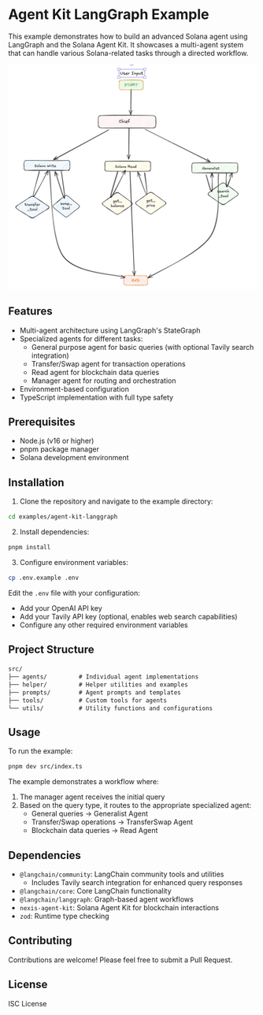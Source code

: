 # Agent Kit LangGraph Example

This example demonstrates how to build an advanced Solana agent using LangGraph and the Solana Agent Kit. It showcases a multi-agent system that can handle various Solana-related tasks through a directed workflow.

![Solana Agent Kit LangGraph Architecture](./assets/architecture.png)

## Features

- Multi-agent architecture using LangGraph's StateGraph
- Specialized agents for different tasks:
  - General purpose agent for basic queries (with optional Tavily search integration)
  - Transfer/Swap agent for transaction operations
  - Read agent for blockchain data queries
  - Manager agent for routing and orchestration
- Environment-based configuration
- TypeScript implementation with full type safety

## Prerequisites

- Node.js (v16 or higher)
- pnpm package manager
- Solana development environment

## Installation

1. Clone the repository and navigate to the example directory:
```bash
cd examples/agent-kit-langgraph
```

2. Install dependencies:
```bash
pnpm install
```

3. Configure environment variables:
```bash
cp .env.example .env
```

Edit the `.env` file with your configuration:
- Add your OpenAI API key
- Add your Tavily API key (optional, enables web search capabilities)
- Configure any other required environment variables

## Project Structure

```
src/
├── agents/         # Individual agent implementations
├── helper/         # Helper utilities and examples
├── prompts/        # Agent prompts and templates
├── tools/          # Custom tools for agents
└── utils/          # Utility functions and configurations
```

## Usage

To run the example:

```bash
pnpm dev src/index.ts
```

The example demonstrates a workflow where:
1. The manager agent receives the initial query
2. Based on the query type, it routes to the appropriate specialized agent:
   - General queries → Generalist Agent
   - Transfer/Swap operations → TransferSwap Agent
   - Blockchain data queries → Read Agent

## Dependencies

- `@langchain/community`: LangChain community tools and utilities
  - Includes Tavily search integration for enhanced query responses
- `@langchain/core`: Core LangChain functionality
- `@langchain/langgraph`: Graph-based agent workflows
- `nexis-agent-kit`: Solana Agent Kit for blockchain interactions
- `zod`: Runtime type checking

## Contributing

Contributions are welcome! Please feel free to submit a Pull Request.

## License

ISC License
